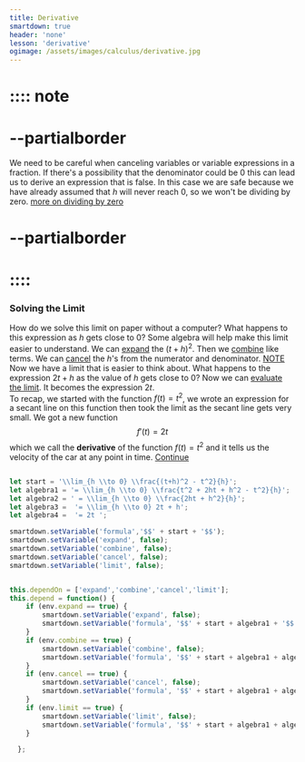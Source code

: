 ```yaml
---
title: Derivative
smartdown: true
header: 'none'
lesson: 'derivative'
ogimage: /assets/images/calculus/derivative.jpg
---
```


# :::: note
# --partialborder
We need to be careful when canceling variables or variable expressions in a fraction.  If there's a possibility that the denominator could be $0$ this can lead us to derive an expression that is false.  In this case we are safe because we have already assumed that $h$ will never reach $0$, so we won't be dividing by zero.  [more on dividing by zero](/pages/divideByZero#-blank)
# --partialborder
# ::::

### Solving the Limit
How do we solve this limit on paper without a computer?  What happens to this expression as $h$ gets close to $0$?
[](:!formula|markdown)
Some algebra will help make this limit easier to understand.  We can [expand](:=expand=true) the $(t+h)^2$.  Then we [combine](:=combine=true) like terms. We can [cancel](:=cancel=true) the $h$'s from the numerator and denominator. [NOTE](::note/tooltip,transparent) Now we have a limit that is easier to think about. What happens to the expression $2t + h$ as the value of $h$ gets close to $0$? Now we can [evaluate the limit](:=limit=true). It becomes the expression $2t$.  
To recap, we started with the function $f(t) = t^2$, we wrote an expression for a secant line on this function then took the limit as the secant line gets very small. We got a new function 
$$f'(t) = 2t$$
which we call the **derivative** of the function $f(t)=t^2$ and it tells us the velocity of the car at any point in time.
[Continue](/pages/derivative3)



```javascript /autoplay

let start = '\\lim_{h \\to 0} \\frac{(t+h)^2 - t^2}{h}';
let algebra1 = '= \\lim_{h \\to 0} \\frac{t^2 + 2ht + h^2 - t^2}{h}';
let algebra2 = ' = \\lim_{h \\to 0} \\frac{2ht + h^2}{h}';
let algebra3 =  '= \\lim_{h \\to 0} 2t + h';
let algebra4 =  '= 2t ';

smartdown.setVariable('formula','$$' + start + '$$');
smartdown.setVariable('expand', false);
smartdown.setVariable('combine', false);
smartdown.setVariable('cancel', false);
smartdown.setVariable('limit', false);


this.dependOn = ['expand','combine','cancel','limit'];
this.depend = function() {
	if (env.expand == true) {
		smartdown.setVariable('expand', false);
		smartdown.setVariable('formula', '$$' + start + algebra1 + '$$');
	}
	if (env.combine == true) {
		smartdown.setVariable('combine', false);
		smartdown.setVariable('formula', '$$' + start + algebra1 + algebra2 + '$$');
	}	
	if (env.cancel == true) {
		smartdown.setVariable('cancel', false);
		smartdown.setVariable('formula', '$$' + start + algebra1 + algebra2 + algebra3 + '$$');
	}
	if (env.limit == true) {
		smartdown.setVariable('limit', false);
		smartdown.setVariable('formula', '$$' + start + algebra1 + algebra2 + algebra3 + algebra4 + '$$');
	}

  };
```
